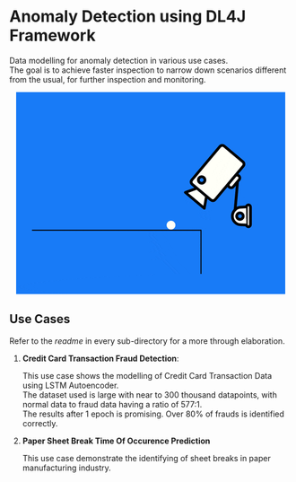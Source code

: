 # Anomaly Detection using DL4J Framework

Data modelling for anomaly detection in various use cases.  
The goal is to achieve faster inspection to narrow down scenarios different from the usual, for further inspection and monitoring.

<p align="center">
  <img src="metadata/gif/cctv.gif">
</p>

## Use Cases 

Refer to the *readme* in every sub-directory for a more through elaboration. 

1. **Credit Card Transaction Fraud Detection**:  

    This use case shows the modelling of Credit Card Transaction Data using LSTM Autoencoder.  
    The dataset used is large with near to 300 thousand datapoints, with normal data to fraud data having a ratio of 577:1.  
    The results after 1 epoch is promising. Over 80% of frauds is identified correctly. 

2. **Paper Sheet Break Time Of Occurence Prediction**

    This use case demonstrate the identifying of sheet breaks in paper manufacturing industry.
